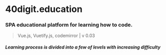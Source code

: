 # 40digit.education
### SPA educational platform for learning how to code.
> Vue.js, Vuetify.js, codemirror  |  v 0.03
##### Learning process is divided into a few of levels with increasing difficulty

